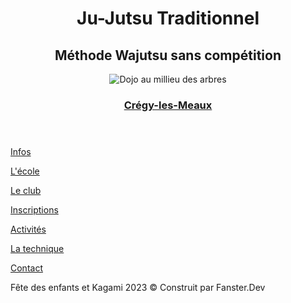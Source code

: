 <!DOCTYPE html>
<html lang="fr">

<head>
  <meta charset="UTF-8">
  <meta name="viewport" content="width=device-width, initial-scale=1.0">
  <title>Infos</title>
  <link rel="stylesheet" href="./fichier CSS/reset.css">
  <link rel="stylesheet" href="./fichier CSS/stylesamouraî.css">
  <link rel="stylesheet" href="./fichier CSS/style.css">
  <link rel="stylesheet" href="./fichier CSS/stylepageaccueil.css">
  <link rel="stylesheet" href="./fichier CSS/typo.css">
</head>

<body>
  <header>
    <h1 class="titre1">Ju-Jutsu Traditionnel</h1>
    <h2 class="titre2">Méthode Wajutsu sans compétition</h2>
    <img class="imgtitre" src="./img samourai/baniere.webp" alt="Dojo au millieu des arbres">
    <h3 class="sous"> <a
        href="https://www.google.com/maps/place//data=!4m2!3m1!1s0x47e8a04c9567e68d:0xe1ee84e3a4b818a2?sa=X&ved=1t:8290&ictx=111"
        target="_blank">Crégy-les-Meaux</a></h3>
  </header>
  <div>
    <nav class="vaflex">
      <p class="menu"><a href="info.html">Infos</a></p>
      <p class="menu"><a href="ecole.html">L'école</a></p>
      <p class="menu"><a href="club.html">Le club</a></p>
      <p class="menu"><a href="inscription.html">Inscriptions</a></p>
      <p class="menu"><a href="activites.html">Activités</a></p>
      <p class="menu"><a href="technique.html">La technique</a></p>
      <p class="menu"><a href="contac.html">Contact</a></p>
    </nav>
  </div>
    <p>Fête des enfants et Kagami 2023
        <span class="real">© Construit par Fanster.Dev</span>
    </p>
  </main>
</body>

</html>